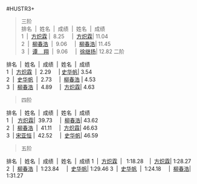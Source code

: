 #HUSTR3+
>三阶                     
排名  |  姓名  |  成绩  |  姓名  |  成绩                        
1  |  [方炽霖](https://cubingchina.com/results/person/2016FANG12?lang=zh_cn) |  8.25     |  [方炽霖](https://cubingchina.com/results/person/2016FANG12?lang=zh_cn)| 11.04                  
2  |  [柳春浩](https://cubingchina.com/results/person/2017LIUC11)  |  9.06     |  [柳春浩](https://cubingchina.com/results/person/2017LIUC11)| 11.45                     
3  |  [谭    翔](https://cubingchina.com/results/person/2016TANX01)  |  9.06     |  [徐继扬](https://cubingchina.com/results/person/2015XUJI02)| 12.82
>二阶

排名  |  姓名  |  成绩  |  姓名  |  成绩                              
1  |  [方炽霖](https://cubingchina.com/results/person/2016FANG12?lang=zh_cn)  |  2.29     | [史华帆](https://cubingchina.com/results/person/2014SHIH03)| 3.54                 
2  |  [史华帆](https://cubingchina.com/results/person/2014SHIH03)  |  2.73     |  [柳春浩](https://cubingchina.com/results/person/2017LIUC11) | 4.53                        
3  |  [柳春浩](https://cubingchina.com/results/person/2017LIUC11)  |  4.89     |  [方炽霖](https://cubingchina.com/results/person/2016FANG12?lang=zh_cn)| 4.63

>四阶

排名  |  姓名  |  成绩  |  姓名  |  成绩                           
1  |   [方炽霖](https://cubingchina.com/results/person/2016FANG12?lang=zh_cn)|  39.73     |  [柳春浩](https://cubingchina.com/results/person/2017LIUC11)| 43.62      
2  |  [柳春浩](https://cubingchina.com/results/person/2017LIUC11)  |  41.11     |  [方炽霖](https://cubingchina.com/results/person/2016FANG12?lang=zh_cn)| 46.63       
3  | [宋亚恒](https://cubingchina.com/results/person/2015SONG11) |  42.52     |  [史华帆](https://cubingchina.com/results/person/2014SHIH03)| 46.59
                  
>五阶

排名  |  姓名  |  成绩  |  姓名  |  成绩
1  |  [方炽霖](https://cubingchina.com/results/person/2016FANG12?lang=zh_cn)  |   1:18.28    |  [方炽霖](https://cubingchina.com/results/person/2016FANG12?lang=zh_cn)| 1:28.27
2  |  [柳春浩](https://cubingchina.com/results/person/2017LIUC11)  |  1:23.84     |  [史华帆](https://cubingchina.com/results/person/2014SHIH03)| 1:29.46
3  |  [史华帆](https://cubingchina.com/results/person/2014SHIH03)  |  1:24.18     |  [柳春浩](https://cubingchina.com/results/person/2017LIUC11)| 1:31.27   

